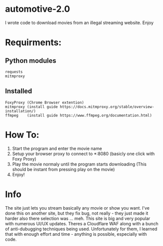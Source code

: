 # automotive-2.0
I wrote code to download movies from an illegal streaming  website. Enjoy


# Requirments:
## Python modules
```
requests
mitmproxy
```

## Installed
```
FoxyProxy (Chrome Browser extention)
mitmproxy (install guide https://docs.mitmproxy.org/stable/overview-installation/)
ffmpeg    (install guide https://www.ffmpeg.org/documentation.html)
```


# How To:

1. Start the program and enter the movie name
2. Setup your browser proxy to connect to *:8080 (basicly one click with Foxy Proxy)
3. Play the movie normaly until the program starts downloading (This should be instant from pressing play on the movie)
4. Enjoy!
 

# Info

The site just lets you stream basically any movie or show you want. I've done this on another site, but they fix bug,
not really - they just made it harder also there selection was ... meh. This site is big and very popular with numerous
UI/UX updates. Theres a Cloudflare WAF along with a bunch of anti-dubugging techniques being used. Unfortunately for them,
I learned that with enough effort and time - anything is possible, especially with code.
